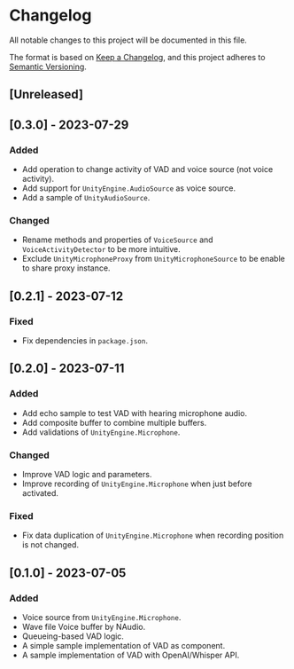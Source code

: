 # Changelog

All notable changes to this project will be documented in this file.

The format is based on [Keep a Changelog](https://keepachangelog.com/en/1.0.0/),
and this project adheres to [Semantic Versioning](https://semver.org/spec/v2.0.0.html).

## [Unreleased]

## [0.3.0] - 2023-07-29

### Added
- Add operation to change activity of VAD and voice source (not voice activity).
- Add support for `UnityEngine.AudioSource` as voice source.
- Add a sample of `UnityAudioSource`.

### Changed
- Rename methods and properties of `VoiceSource` and `VoiceActivityDetector` to be more intuitive.
- Exclude `UnityMicrophoneProxy` from `UnityMicrophoneSource` to be enable to share proxy instance.

## [0.2.1] - 2023-07-12

### Fixed
- Fix dependencies in `package.json`.

## [0.2.0] - 2023-07-11

### Added
- Add echo sample to test VAD with hearing microphone audio.
- Add composite buffer to combine multiple buffers.
- Add validations of `UnityEngine.Microphone`.

### Changed
- Improve VAD logic and parameters.
- Improve recording of `UnityEngine.Microphone` when just before activated.

### Fixed
- Fix data duplication of `UnityEngine.Microphone` when recording position is not changed.

## [0.1.0] - 2023-07-05

### Added
- Voice source from `UnityEngine.Microphone`.
- Wave file Voice buffer by NAudio.
- Queueing-based VAD logic.
- A simple sample implementation of VAD as component.
- A sample implementation of VAD with OpenAI/Whisper API.
